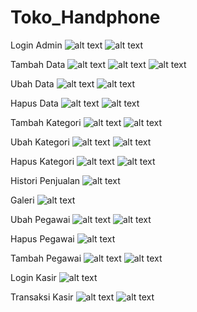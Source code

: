 # Toko_Handphone

Login Admin
![alt text](https://github.com/wahyuutami/Toko_Handphone/blob/master/hasil/1.JPG)
![alt text](https://github.com/wahyuutami/Toko_Handphone/blob/master/hasil/2.JPG)

Tambah Data
![alt text](https://github.com/wahyuutami/Toko_Handphone/blob/master/hasil/3.JPG)
![alt text](https://github.com/wahyuutami/Toko_Handphone/blob/master/hasil/4.JPG)
![alt text](https://github.com/wahyuutami/Toko_Handphone/blob/master/hasil/5.JPG)

Ubah Data
![alt text](https://github.com/wahyuutami/Toko_Handphone/blob/master/hasil/6.JPG)
![alt text](https://github.com/wahyuutami/Toko_Handphone/blob/master/hasil/7.JPG)

Hapus Data
![alt text](https://github.com/wahyuutami/Toko_Handphone/blob/master/hasil/8.JPG)
![alt text](https://github.com/wahyuutami/Toko_Handphone/blob/master/hasil/9.JPG)

Tambah Kategori
![alt text](https://github.com/wahyuutami/Toko_Handphone/blob/master/hasil/10.JPG)
![alt text](https://github.com/wahyuutami/Toko_Handphone/blob/master/hasil/11.JPG)

Ubah Kategori
![alt text](https://github.com/wahyuutami/Toko_Handphone/blob/master/hasil/12.JPG)
![alt text](https://github.com/wahyuutami/Toko_Handphone/blob/master/hasil/13.JPG)

Hapus Kategori
![alt text](https://github.com/wahyuutami/Toko_Handphone/blob/master/hasil/14.JPG)
![alt text](https://github.com/wahyuutami/Toko_Handphone/blob/master/hasil/15.JPG)

Histori Penjualan
![alt text](https://github.com/wahyuutami/Toko_Handphone/blob/master/hasil/16.JPG)

Galeri
![alt text](https://github.com/wahyuutami/Toko_Handphone/blob/master/hasil/17.JPG)

Ubah Pegawai
![alt text](https://github.com/wahyuutami/Toko_Handphone/blob/master/hasil/18.JPG)
![alt text](https://github.com/wahyuutami/Toko_Handphone/blob/master/hasil/19.JPG)

Hapus Pegawai
![alt text](https://github.com/wahyuutami/Toko_Handphone/blob/master/hasil/20.JPG)

Tambah Pegawai
![alt text](https://github.com/wahyuutami/Toko_Handphone/blob/master/hasil/21.JPG)
![alt text](https://github.com/wahyuutami/Toko_Handphone/blob/master/hasil/22.JPG)

Login Kasir
![alt text](https://github.com/wahyuutami/Toko_Handphone/blob/master/hasil/23.JPG)

Transaksi Kasir
![alt text](https://github.com/wahyuutami/Toko_Handphone/blob/master/hasil/24.JPG)
![alt text](https://github.com/wahyuutami/Toko_Handphone/blob/master/hasil/25.JPG)

